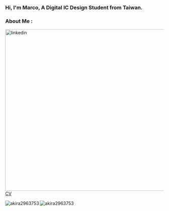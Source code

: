 ### Hi, I'm Marco, A Digital IC Design Student from Taiwan.

### About Me : 
[ <img width="512" height="512" alt="linkedin" src="https://github.com/user-attachments/assets/98192e06-af52-47bd-a35a-2394f566d7eb" />](www.linkedin.com/in/ming-hong-lin-ab5b7b374)  
[CV]()



<p>
  <img align="left" src="https://github-readme-stats.vercel.app/api/top-langs?username=akira2963753&show_icons=true&locale=en&layout=compact&theme=tokyonight" alt="akira2963753" />  
</p>  
  
<p>
  &nbsp;<img align="left" src="https://github-readme-stats.vercel.app/api?username=akira2963753&show_icons=true&locale=en&theme=tokyonight" alt="akira2963753" />
</p>   

  

